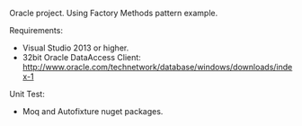 
Oracle project. Using Factory Methods pattern example.

Requirements:

- Visual Studio 2013 or higher.
- 32bit Oracle DataAccess Client: http://www.oracle.com/technetwork/database/windows/downloads/index-1

Unit Test:

- Moq and Autofixture nuget packages.
